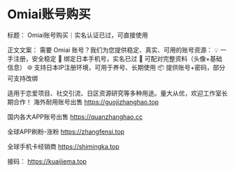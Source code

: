 # Omiai账号购买

标题：
Omiai账号购买｜实名认证已过，可直接使用

正文文案：
需要 Omiai 账号？我们为您提供稳定、真实、可用的账号资源：
💡 一手注册，安全稳定
📱 绑定日本手机号，实名已过
🧾 可配对完整资料（头像+基础信息）
🌐 支持日本IP注册环境，可用于养号、长期使用
📦 提供账号+密码，部分可支持改绑

适用于恋爱项目、社交引流、日区资源研究等多种用途。量大从优，欢迎工作室长期合作！
海外耐用账号出售
https://guojizhanghao.top 

国内各大APP账号出售
https://quanzhanghao.cc     

全球APP刷粉-涨粉 
https://zhangfensi.top 

全球手机卡经销商
https://shimingka.top 

接码：
https://kuaijiema.top